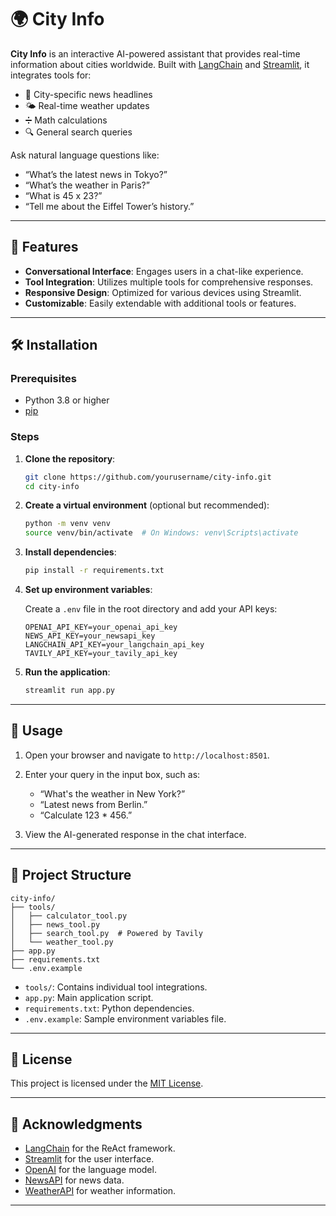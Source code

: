 # 🌍 City Info

**City Info** is an interactive AI-powered assistant that provides real-time information about cities worldwide. Built with [LangChain](https://www.langchain.com/) and [Streamlit](https://streamlit.io/), it integrates tools for:

* 📰 City-specific news headlines
* 🌤️ Real-time weather updates
* ➗ Math calculations
* 🔍 General search queries

Ask natural language questions like:

* “What’s the latest news in Tokyo?”
* “What’s the weather in Paris?”
* “What is 45 x 23?”
* “Tell me about the Eiffel Tower’s history.”

---

## 🚀 Features

* **Conversational Interface**: Engages users in a chat-like experience.
* **Tool Integration**: Utilizes multiple tools for comprehensive responses.
* **Responsive Design**: Optimized for various devices using Streamlit.
* **Customizable**: Easily extendable with additional tools or features.

---

## 🛠️ Installation

### Prerequisites

* Python 3.8 or higher
* [pip](https://pip.pypa.io/en/stable/installation/)

### Steps

1. **Clone the repository**:

   ```bash
   git clone https://github.com/yourusername/city-info.git
   cd city-info
   ```

2. **Create a virtual environment** (optional but recommended):

   ```bash
   python -m venv venv
   source venv/bin/activate  # On Windows: venv\Scripts\activate
   ```

3. **Install dependencies**:

   ```bash
   pip install -r requirements.txt
   ```

4. **Set up environment variables**:

   Create a `.env` file in the root directory and add your API keys:

   ```env
   OPENAI_API_KEY=your_openai_api_key
   NEWS_API_KEY=your_newsapi_key
   LANGCHAIN_API_KEY=your_langchain_api_key
   TAVILY_API_KEY=your_tavily_api_key
   ```

5. **Run the application**:

   ```bash
   streamlit run app.py
   ```

---

## 🧪 Usage

1. Open your browser and navigate to `http://localhost:8501`.
2. Enter your query in the input box, such as:

   * “What's the weather in New York?”
   * “Latest news from Berlin.”
   * “Calculate 123 \* 456.”
3. View the AI-generated response in the chat interface.

---

## 📁 Project Structure

```
city-info/
├── tools/
│   ├── calculator_tool.py
│   ├── news_tool.py
│   ├── search_tool.py  # Powered by Tavily
│   └── weather_tool.py
├── app.py
├── requirements.txt
└── .env.example
```

* `tools/`: Contains individual tool integrations.
* `app.py`: Main application script.
* `requirements.txt`: Python dependencies.
* `.env.example`: Sample environment variables file.

---

## 📄 License

This project is licensed under the [MIT License](LICENSE).

---

## 🙏 Acknowledgments

* [LangChain](https://www.langchain.com/) for the ReAct framework.
* [Streamlit](https://streamlit.io/) for the user interface.
* [OpenAI](https://openai.com/) for the language model.
* [NewsAPI](https://newsapi.org/) for news data.
* [WeatherAPI](https://www.weatherapi.com/) for weather information.

---